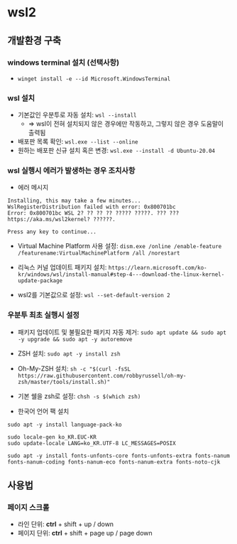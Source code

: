 # wsl2
## 개발환경 구축
### windows terminal 설치 (선택사항)
- `winget install -e --id Microsoft.WindowsTerminal`

### wsl 설치
- 기본값인 우분투로 자동 설치: `wsl --install`
  - => wsl이 전혀 설치되지 않은 경우에만 작동하고, 그렇지 않은 경우 도움말이 출력됨
- 배포판 목록 확인: `wsl.exe --list --online`
- 원하는 배포판 신규 설치 혹은 변경: `wsl.exe --install -d Ubuntu-20.04`

### wsl 실행시 에러가 발생하는 경우 조치사항
- 에러 메시지
```
Installing, this may take a few minutes...
WslRegisterDistribution failed with error: 0x800701bc
Error: 0x800701bc WSL 2? ?? ?? ?? ????? ?????. ??? ??? https://aka.ms/wsl2kernel? ??????.

Press any key to continue...
```

- Virtual Machine Platform 사용 설정: `dism.exe /online /enable-feature /featurename:VirtualMachinePlatform /all /norestart`

- 리눅스 커널 업데이트 패키지 설치: `https://learn.microsoft.com/ko-kr/windows/wsl/install-manual#step-4---download-the-linux-kernel-update-package`

- wsl2를 기본값으로 설정: `wsl --set-default-version 2`

### 우분투 최초 실행시 설정
- 패키지 업데이트 및 불필요한 패키지 자동 제거: `sudo apt update && sudo apt -y upgrade && sudo apt -y autoremove`

- ZSH 설치: `sudo apt -y install zsh`

- Oh-My-ZSH 설치: `sh -c "$(curl -fsSL https://raw.githubusercontent.com/robbyrussell/oh-my-zsh/master/tools/install.sh)"`

- 기본 쉘을 zsh로 설정: `chsh -s $(which zsh)`

- 한국어 언어 팩 설치
```
sudo apt -y install language-pack-ko

sudo locale-gen ko_KR.EUC-KR
sudo update-locale LANG=ko_KR.UTF-8 LC_MESSAGES=POSIX

sudo apt -y install fonts-unfonts-core fonts-unfonts-extra fonts-nanum fonts-nanum-coding fonts-nanum-eco fonts-nanum-extra fonts-noto-cjk
```

## 사용법
### 페이지 스크롤
- 라인 단위: **ctrl** + shift + up / down
- 페이지 단위: **ctrl** + shift + page up / page down